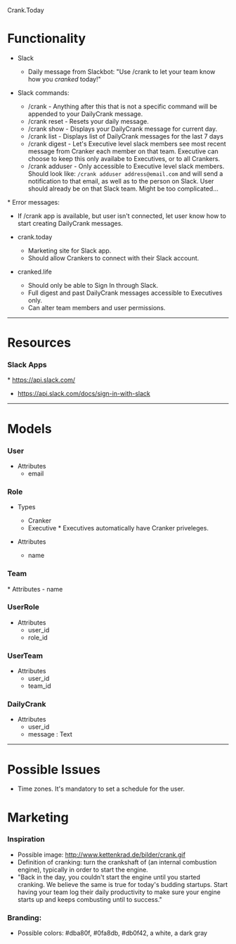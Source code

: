 Crank.Today

# Functionality

* Slack

  - Daily message from Slackbot: "Use /crank to let your team know how you _cranked_ today!"

* Slack commands:

  - /crank - Anything after this that is not a specific command will be appended to your DailyCrank message.
  - /crank reset - Resets your daily message.
  - /crank show - Displays your DailyCrank message for current day.
  - /crank list - Displays list of DailyCrank messages for the last 7 days
  - /crank digest - Let's Executive level slack members see most recent message from Cranker each member on that team. Executive can choose to keep this only availabe to Executives, or to all Crankers.
  - /crank adduser - Only accessible to Executive level slack members. Should look like: `/crank adduser address@email.com` and will send a notification to that email, as well as to the person on Slack. User should already be on that Slack team. Might be too complicated...

* Error messages:

  - If /crank app is available, but user isn't connected, let user know how to start creating DailyCrank messages.

* crank.today

  - Marketing site for Slack app.
  - Should allow Crankers to connect with their Slack account.

* cranked.life

  - Should only be able to Sign In through Slack.
  - Full digest and past DailyCrank messages accessible to Executives only.
  - Can alter team members and user permissions.

---

# Resources

### Slack Apps

  * https://api.slack.com/
  * https://api.slack.com/docs/sign-in-with-slack

---

# Models

### User

  * Attributes
    - email

### Role

  * Types
    - Cranker
    - Executive
      * Executives automatically have Cranker priveleges.

  * Attributes
    - name

### Team

  * Attributes
    - name

### UserRole

  * Attributes
    - user_id
    - role_id

### UserTeam

  * Attributes
    - user_id
    - team_id

### DailyCrank

  * Attributes
    - user_id
    - message : Text

---

# Possible Issues

* Time zones. It's mandatory to set a schedule for the user.

# Marketing

### Inspiration
* Possible image: http://www.kettenkrad.de/bilder/crank.gif
* Definition of cranking: turn the crankshaft of (an internal combustion engine), typically in order to start the engine.
* "Back in the day, you couldn't start the engine until you started cranking. We believe the same is true for today's budding startups. Start having your team log their daily productivity to make sure your engine starts up and keeps combusting until to success."

### Branding:
* Possible colors: #dba80f, #0fa8db, #db0f42, a white, a dark gray
